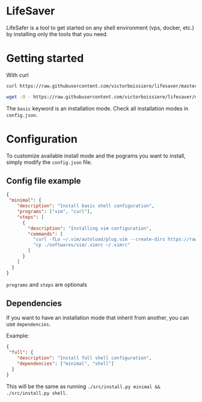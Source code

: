 # LifeSaver

LifeSafer is a tool to get started on any shell environment (vps, docker, etc.)
by installing only the tools that you need.

# Getting started

With curl
```bash
curl https://raw.githubusercontent.com/victorboissiere/lifesaver/master/install.sh -fsSL | bash -s minimal $USER
```

```bash
wget -O - https://raw.githubusercontent.com/victorboissiere/lifesaver/master/install.sh | bash -s minimal $USER
```

The `basic` keyword is an installation mode. Check all installation modes
in `config.json`.

# Configuration

To customize available install mode and the pograms you want to install,
simply modify the `config.json` file.

## Config file example

```json
{
 "minimal": {
    "description": "Install basic shell configuration",
    "programs": ["vim", "curl"],
    "steps": [
      {
        "description": "Installing vim configuration",
        "commands": [
          "curl -fLo ~/.vim/autoload/plug.vim --create-dirs https://raw.githubusercontent.com/junegunn/vim-plug/master/plug.vim",
          "cp ./softwares/vim/.vimrc ~/.vimrc"
        ]
      }
    ]
  }
}
```

`programs` and `steps` are optionals

## Dependencies

If you want to have an installation mode that inherit from another, you can
use `dependencies`.

Example:
```json
{
 "full": {
    "description": "Install full shell configuration",
    "dependencies": ["minimal", "shell"]
  }
}
```

This will be the same as running `./src/install.py minimal && ./src/install.py shell`.
